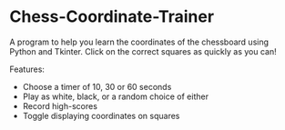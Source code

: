 # Chess-Coordinate-Trainer
A program to help you learn the coordinates of the chessboard using Python and Tkinter. Click on the correct squares as quickly as you can!

Features:

- Choose a timer of 10, 30 or 60 seconds
- Play as white, black, or a random choice of either
- Record high-scores
- Toggle displaying coordinates on squares
